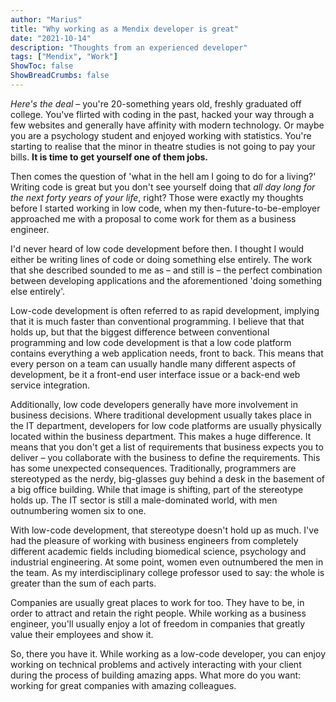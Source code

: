 ```yaml
---
author: "Marius"
title: "Why working as a Mendix developer is great"
date: "2021-10-14"
description: "Thoughts from an experienced developer"
tags: ["Mendix", "Work"]
ShowToc: false
ShowBreadCrumbs: false
---
```


*Here's the deal* – you're 20-something years old, freshly graduated off college. You've flirted with coding in the past, hacked your way through a few websites and generally have affinity with modern technology. Or maybe you are a psychology student and enjoyed working with statistics. You're starting to realise that the minor in theatre studies is not going to pay your bills. **It is time to get yourself one of them jobs.**

Then comes the question of 'what in the hell am I going to do for a living?' Writing code is great but you don't see yourself doing that *all day long for the next forty years of your life*, right? Those were exactly my thoughts before I started working in low code, when my then-future-to-be-employer approached me with a proposal to come work for them as a business engineer.

I'd never heard of low code development before then. I thought I would either be writing lines of code or doing something else entirely. The work that she described sounded to me as – and still is – the perfect combination between developing applications and the aforementioned 'doing something else entirely'.

Low-code development is often referred to as rapid development, implying that it is much faster than conventional programming. I believe that that holds up, but that the biggest difference between conventional programming and low code development is that a low code platform contains everything a web application needs, front to back. This means that every person on a team can usually handle many different aspects of development, be it a front-end user interface issue or a back-end web service integration.

Additionally, low code developers generally have more involvement in business decisions. Where traditional development usually takes place in the IT department, developers for low code platforms are usually physically located within the business department. This makes a huge difference. It means that you don't get a list of requirements that business expects you to deliver – you collaborate with the business to define the requirements.
This has some unexpected consequences. Traditionally, programmers are stereotyped as the nerdy, big-glasses guy behind a desk in the basement of a big office building. While that image is shifting, part of the stereotype holds up. The IT sector is still a male-dominated world, with men outnumbering women six to one.

With low-code development, that stereotype doesn't hold up as much. I've had the pleasure of working with business engineers from completely different academic fields including biomedical science, psychology and industrial engineering. At some point, women even outnumbered the men in the team. As my interdisciplinary college professor used to say: the whole is greater than the sum of each parts.

Companies are usually great places to work for too. They have to be, in order to attract and retain the right people. While working as a business engineer, you'll usually enjoy a lot of freedom in companies that greatly value their employees and show it.

So, there you have it. While working as a low-code developer, you can enjoy working on technical problems and actively interacting with your client during the process of building amazing apps. What more do you want: working for great companies with amazing colleagues.